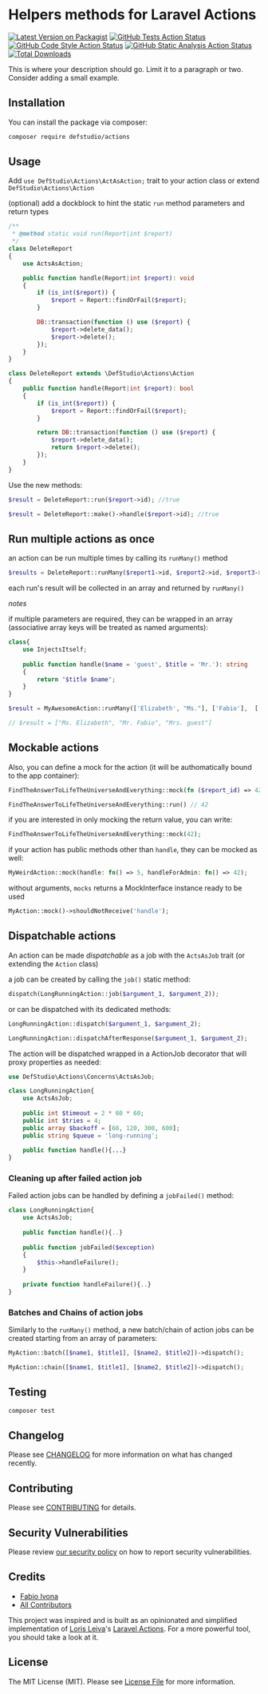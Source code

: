 # Helpers methods for Laravel Actions

[![Latest Version on Packagist](https://img.shields.io/packagist/v/defstudio/actions.svg?style=flat-square)](https://packagist.org/packages/defstudio/actions)
[![GitHub Tests Action Status](https://img.shields.io/github/workflow/status/def-studio/actions/run-tests?label=tests)](https://github.com/def-studio/actions/actions?query=workflow%3Arun-tests+branch%3Amain)
[![GitHub Code Style Action Status](https://img.shields.io/github/workflow/status/def-studio/actions/Check%20&%20fix%20styling?label=code%20style)](https://github.com/def-studio/actions/actions?query=workflow%3A"Check+%26+fix+styling"+branch%3Amain)
[![GitHub Static Analysis Action Status](https://img.shields.io/github/workflow/status/def-studio/actions/PHPStan?label=phpstan)](https://github.com/def-studio/actions/actions?query=workflow%3Aphpstan+branch%3Amain)
[![Total Downloads](https://img.shields.io/packagist/dt/defstudio/actions.svg?style=flat-square)](https://packagist.org/packages/defstudio/actions)

This is where your description should go. Limit it to a paragraph or two. Consider adding a small example.

## Installation

You can install the package via composer:

```bash
composer require defstudio/actions
```

## Usage

Add `use DefStudio\Actions\ActAsAction;` trait to your action class or extend `DefStudio\Actions\Action`

(optional) add a dockblock to hint the static `run` method parameters and return types

```php
/**
 * @method static void run(Report|int $report)
 */
class DeleteReport
{
    use ActsAsAction;

    public function handle(Report|int $report): void
    {
        if (is_int($report)) {
            $report = Report::findOrFail($report);
        }

        DB::transaction(function () use ($report) {
            $report->delete_data();
            $report->delete();
        });
    }
}

class DeleteReport extends \DefStudio\Actions\Action
{
    public function handle(Report|int $report): bool
    {
        if (is_int($report)) {
            $report = Report::findOrFail($report);
        }

        return DB::transaction(function () use ($report) {
            $report->delete_data();
            return $report->delete();
        });
    }
}
```

Use the new methods:

```php
$result = DeleteReport::run($report->id); //true

$result = DeleteReport::make()->handle($report->id); //true
```

## Run multiple actions as once

an action can be run multiple times by calling its `runMany()` method

```php
$results = DeleteReport::runMany($report1->id, $report2->id, $report3->id); //[true, false, true]
```

each run's result will be collected in an array and returned by `runMany()`

_notes_

if multiple parameters are required, they can be wrapped in an array (associative array keys will be treated as named arguments):

```php
class{
    use InjectsItself;
 
    public function handle($name = 'guest', $title = 'Mr.'): string
    {
        return "$title $name";
    }
}

$result = MyAwesomeAction::runMany(['Elizabeth', "Ms."], ['Fabio'],  ['title' => 'Mrs.']);

// $result = ["Ms. Elizabeth", "Mr. Fabio", "Mrs. guest"] 
```

## Mockable actions

Also, you can define a mock for the action (it will be authomatically bound to the app container):

```php
FindTheAnswerToLifeTheUniverseAndEverything::mock(fn ($report_id) => 42);

FindTheAnswerToLifeTheUniverseAndEverything::run() // 42
```

if you are interested in only mocking the return value, you can write:

```php
FindTheAnswerToLifeTheUniverseAndEverything::mock(42);
```

if your action has public methods other than `handle`, they can be mocked as well:

```php
MyWeirdAction::mock(handle: fn() => 5, handleForAdmin: fn() => 42);
```

without arguments, `mocks` returns a MockInterface instance ready to be used

```php
MyAction::mock()->shouldNotReceive('handle');
```

## Dispatchable actions

An action can be made _dispatchable_ as a job with the `ActsAsJob` trait (or extending the `Action` class)

a job can be created by calling the `job()` static method:

```php
dispatch(LongRunningAction::job($argument_1, $argument_2));
```

or can be dispatched with its dedicated methods:

```php
LongRunningAction::dispatch($argument_1, $argument_2);

LongRunningAction::dispatchAfterResponse($argument_1, $argument_2);
```

The action will be dispatched wrapped in a ActionJob decorator that will proxy properties as needed:

```php
use DefStudio\Actions\Concerns\ActsAsJob;

class LongRunningAction{
    use ActsAsJob;
    
    public int $timeout = 2 * 60 * 60;
    public int $tries = 4;
    public array $backoff = [60, 120, 300, 600];
    public string $queue = 'long-running';
    
    public function handle(){...}
}
```

### Cleaning up after failed action job

Failed action jobs can be handled by defining a `jobFailed()` method:

```php
class LongRunningAction{
    use ActsAsJob;
       
    public function handle(){..}
    
    public function jobFailed($exception)
    {
        $this->handleFailure();
    }
    
    private function handleFailure(){..}
}
```

### Batches and Chains of action jobs

Similarly to the `runMany()` method, a new batch/chain of action jobs can be created starting from an array of parameters:

```php
MyAction::batch([$name1, $title1], [$name2, $title2])->dispatch();

MyAction::chain([$name1, $title1], [$name2, $title2])->dispatch();
```

## Testing

```bash
composer test
```

## Changelog

Please see [CHANGELOG](CHANGELOG.md) for more information on what has changed recently.

## Contributing

Please see [CONTRIBUTING](.github/CONTRIBUTING.md) for details.

## Security Vulnerabilities

Please review [our security policy](../../security/policy) on how to report security vulnerabilities.

## Credits

- [Fabio Ivona](https://github.com/fabio-ivona)
- [All Contributors](../../contributors)

This project was inspired and is built as an opinionated and simplified implementation of [Loris Leiva](https://github.com/lorisleiva)'s [Laravel Actions](https://laravelactions.com/). For a more powerful tool, you should take a look at it.

## License

The MIT License (MIT). Please see [License File](LICENSE.md) for more information.

